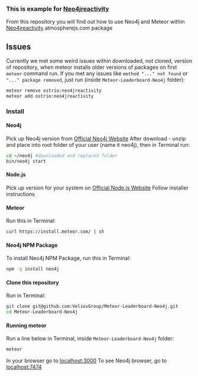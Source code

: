 ### This is example for [Neo4jreactivity](https://github.com/VeliovGroup/ostrio-Neo4jreactivity)

From this repository you will find out how to use Neo4j and Meteor within [Neo4jreactivity](https://github.com/VeliovGroup/ostrio-Neo4jreactivity) atmospherejs.com package

## Issues
Currently we met some weird issues within downloaded, not cloned, version of repository, when meteor installs older versions of packages on first `meteor` command run. If you met any issues like `method "..." not found` or `"..." package removed`, just run (inside `Meteor-Leaderboard-Neo4j` folder):
```bash
meteor remove ostrio:neo4jreactivity
meteor add ostrio:neo4jreactivity
```

### Install
#### Neo4j
Pick up Neo4j version from [Official Neo4j Website](http://neo4j.com/download/)
After download - unzip and place into root folder of your user (name it neo4j), then in Terminal run:
```bash
cd ~/neo4j #downloaded and replaced folder
bin/neo4j start
```

#### Node.js
Pick up version for your system on [Official Node.js Website](http://nodejs.org/download/)
Follow installer instructions

#### Meteor
Run this in Terminal:
```bash
curl https://install.meteor.com/ | sh
```

#### Neo4j NPM Package
To install Neo4j NPM Package, run this in Terminal:
```bash
npm -g install neo4j
```

#### Clone this repository
Run in Terminal:
```bash
git clone git@github.com:VeliovGroup/Meteor-Leaderboard-Neo4j.git
cd Meteor-Leaderboard-Neo4j
```

#### Running meteor
Run a line below in Terminal, inside ```Meteor-Leaderboard-Neo4j``` folder:
```bash
meteor
```

In your browser go to [localhost:3000](http://localhost:3000/)
To see Neo4j browser, go to [localhost:7474](http://localhost:7474/)